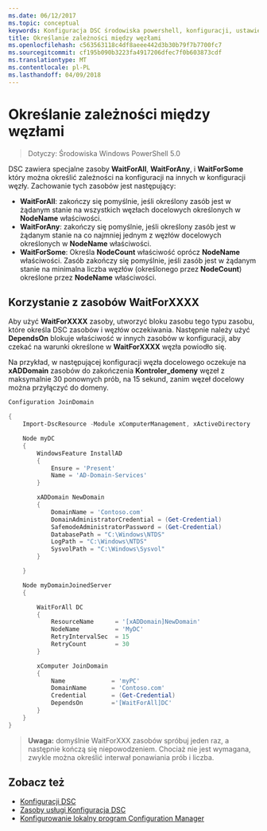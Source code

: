 ```yaml
---
ms.date: 06/12/2017
ms.topic: conceptual
keywords: Konfiguracja DSC środowiska powershell, konfiguracji, ustawienia
title: Określanie zależności między węzłami
ms.openlocfilehash: c563563118c4df8aeee442d3b30b79f7b7700fc7
ms.sourcegitcommit: cf195b090b3223fa4917206dfec7f0b603873cdf
ms.translationtype: MT
ms.contentlocale: pl-PL
ms.lasthandoff: 04/09/2018
---
```

# <a name="specifying-cross-node-dependencies"></a>Określanie zależności między węzłami

> Dotyczy: Środowiska Windows PowerShell 5.0

DSC zawiera specjalne zasoby **WaitForAll**, **WaitForAny**, i **WaitForSome** który można określić zależności na konfiguracji na innych w konfiguracji węzły. Zachowanie tych zasobów jest następujący:

* **WaitForAll**: zakończy się pomyślnie, jeśli określony zasób jest w żądanym stanie na wszystkich węzłach docelowych określonych w **NodeName** właściwości.
* **WaitForAny**: zakończy się pomyślnie, jeśli określony zasób jest w żądanym stanie na co najmniej jednym z węzłów docelowych określonych w **NodeName** właściwości.
* **WaitForSome**: Określa **NodeCount** właściwość oprócz **NodeName** właściwości. Zasób zakończy się pomyślnie, jeśli zasób jest w żądanym stanie na minimalna liczba węzłów (określonego przez **NodeCount**) określone przez **NodeName** właściwości.

## <a name="using-waitforxxxx-resources"></a>Korzystanie z zasobów WaitForXXXX

Aby użyć **WaitForXXXX** zasoby, utworzyć bloku zasobu tego typu zasobu, które określa DSC zasobów i węzłów oczekiwania. Następnie należy użyć **DependsOn** blokuje właściwość w innych zasobów w konfiguracji, aby czekać na warunki określone w **WaitForXXXX** węzła powiodło się.

Na przykład, w następującej konfiguracji węzła docelowego oczekuje na **xADDomain** zasobów do zakończenia **Kontroler_domeny** węzeł z maksymalnie 30 ponownych prób, na 15 sekund, zanim węzeł docelowy można przyłączyć do domeny.

```powershell
Configuration JoinDomain

{
    Import-DscResource -Module xComputerManagement, xActiveDirectory

    Node myDC
    {
        WindowsFeature InstallAD
        {
            Ensure = 'Present'
            Name = 'AD-Domain-Services'
        }

        xADDomain NewDomain
        {
            DomainName = 'Contoso.com'
            DomainAdministratorCredential = (Get-Credential)
            SafemodeAdministratorPassword = (Get-Credential)
            DatabasePath = "C:\Windows\NTDS"
            LogPath = "C:\Windows\NTDS"
            SysvolPath = "C:\Windows\Sysvol"
        }

    }

    Node myDomainJoinedServer
    {

        WaitForAll DC
        {
            ResourceName      = '[xADDomain]NewDomain'
            NodeName          = 'MyDC'
            RetryIntervalSec  = 15
            RetryCount        = 30
        }

        xComputer JoinDomain
        {
            Name             = 'myPC'
            DomainName       = 'Contoso.com'
            Credential       = (Get-Credential)
            DependsOn        ='[WaitForAll]DC'
        }
    }
}
```

>**Uwaga:** domyślnie WaitForXXX zasobów spróbuj jeden raz, a następnie kończą się niepowodzeniem. Chociaż nie jest wymagana, zwykle można określić interwał ponawiania prób i liczba.

## <a name="see-also"></a>Zobacz też
* [Konfiguracji DSC](configurations.md)
* [Zasoby usługi Konfiguracja DSC](resources.md)
* [Konfigurowanie lokalny program Configuration Manager](metaConfig.md)